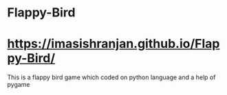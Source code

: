 # Flappy-Bird 
# https://imasishranjan.github.io/Flappy-Bird/
This is a flappy bird game which coded on python language and a help of pygame

